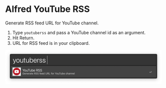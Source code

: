 # Alfred YouTube RSS

Generate RSS feed URL for YouTube channel.

1. Type `youtuberss` and pass a YouTube channel id as an argument.
2. Hit Return.
3. URL for RSS feed is in your clipboard.

![Alfred YouTube RSS screenshot](screenshot.png)
